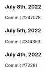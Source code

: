 ### July 8th, 2022

Commit #247078

### July 5th, 2022

Commit #314353


### July 4th, 2022

Commit #72281
